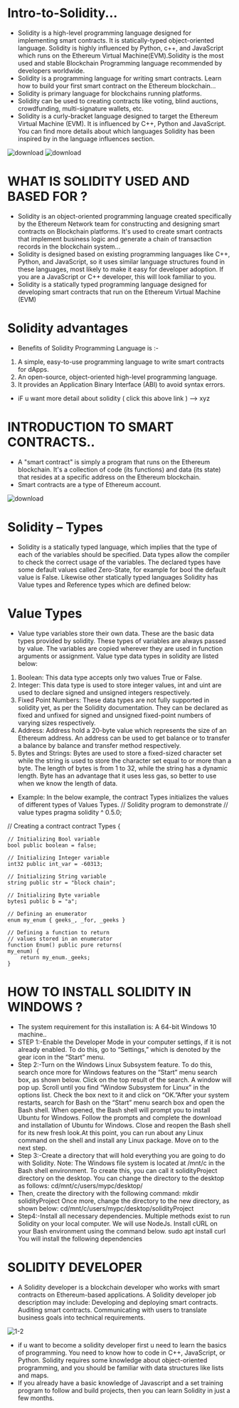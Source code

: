 # Intro-to-Solidity...
* Solidity is a high-level programming language designed for implementing smart contracts. It is statically-typed object-oriented language. Solidity is highly influenced by Python, c++, and JavaScript which runs on the Ethereum Virtual Machine(EVM).Solidity is the most used and stable Blockchain Programming language recommended by developers worldwide.
* Solidity is a programming language for writing smart contracts. Learn how to build your first smart contract on the Ethereum blockchain...
* Solidity is primary language for blockchains running platforms.
* Solidity can be used to creating contracts like voting, blind auctions, crowdfunding, multi-signature wallets, etc.
* Solidity is a curly-bracket language designed to target the Ethereum Virtual Machine (EVM). It is influenced by C++, Python and JavaScript. You can find more details about which languages Solidity has been inspired by in the language influences section.

![download](https://user-images.githubusercontent.com/98481882/180621253-4f73b984-d873-4db2-8d0c-dd43273eab37.png) ![download](https://user-images.githubusercontent.com/98481882/180621317-b6b48ec3-95ec-46ed-b68f-27be0c9b7eff.png)



# WHAT IS SOLIDITY USED AND BASED FOR ?
* Solidity is an object-oriented programming language created specifically by the Ethereum Network team for constructing and designing smart contracts on Blockchain platforms. It's used to create smart contracts that implement business logic and generate a chain of transaction records in the blockchain system...
* Solidity is designed based on existing programming languages like C++, Python, and JavaScript, so it uses similar language structures found in these languages, most likely to make it easy for developer adoption. If you are a JavaScript or C++ developer, this will look familiar to you.
* Solidity is a statically typed programming language designed for developing smart contracts that run on the Ethereum Virtual Machine (EVM)

# Solidity advantages
* Benefits of Solidity Programming Language is :-
1) A simple, easy-to-use programming language to write smart contracts for dApps.
2) An open-source, object-oriented high-level programming language.
3) It provides an Application Binary Interface (ABI) to avoid syntax errors.
 
* iF u want more  detail about solidity  ( click this above link ) --> xyz

# INTRODUCTION TO SMART CONTRACTS..
* A "smart contract" is simply a program that runs on the Ethereum blockchain. It's a collection of code (its functions) and data (its state) that resides at a specific address on the Ethereum blockchain.
* Smart contracts are a type of Ethereum account.

![download](https://user-images.githubusercontent.com/98481882/180642734-ffccdbbf-fbf6-48a8-83c3-4ec4009e2aaa.jpg)


# Solidity – Types
* Solidity is a statically typed language, which implies that the type of each of the variables should be specified. Data types allow the compiler to check the correct usage of the variables. The declared types have some default values called Zero-State, for example for bool the default value is False. Likewise other statically typed languages Solidity has Value types and Reference types which are defined below:

# Value Types
* Value type variables store their own data. These are the basic data types provided by solidity. These types of variables are always passed by value. The variables are copied wherever they are used in function arguments or assignment. Value type data types in solidity are listed below: 
1) Boolean: This data type accepts only two values True or False.
2) Integer: This data type is used to store integer values, int and uint are used to declare signed and unsigned integers respectively.
3) Fixed Point Numbers: These data types are not fully supported in solidity yet, as per the Solidity documentation. They can be declared as fixed and unfixed for signed and unsigned fixed-point numbers of varying sizes respectively.
4) Address: Address hold a 20-byte value which represents the size of an  Ethereum address. An address can be used to get balance or to transfer a balance by balance and transfer method respectively.
5) Bytes and Strings: Bytes are used to store a fixed-sized character set while the string is used to store the character set equal to or more than a byte. The length of bytes is from 1 to 32, while the string has a dynamic length. Byte has an advantage that it uses less gas, so better to use when we know the length of data.

 * Example: In the below example, the contract Types initializes the values of different types of Values Types.
// Solidity program to demonstrate
// value types
pragma solidity ^ 0.5.0;

// Creating a contract
contract Types {

	// Initializing Bool variable
	bool public boolean = false;
	
	// Initializing Integer variable
	int32 public int_var = -60313;

	// Initializing String variable
	string public str = "block chain";

	// Initializing Byte variable
	bytes1 public b = "a";
	
	// Defining an enumerator
	enum my_enum { geeks_, _for, _geeks }

	// Defining a function to return
	// values stored in an enumerator
	function Enum() public pure returns(
	my_enum) {
		return my_enum._geeks;
	}

# HOW TO INSTALL SOLIDITY IN WINDOWS ?
* The system requirement for this installation is:
A 64-bit Windows 10 machine..
* STEP 1:-Enable the Developer Mode in your computer settings, if it is not already enabled. To do this, go to “Settings,” which is denoted by the gear icon in the “Start” menu. 
* Step 2:-Turn on the Windows Linux Subsystem feature. To do this, search once more for Windows features on the “Start” menu search box, as shown below.
Click on the top result of the search. A window will pop up. Scroll until you find “Window Subsystem for Linux” in the options list. Check the box next to it and click on “OK.”After your system restarts, search for Bash on the “Start” menu search box and open the Bash shell. When opened, the Bash shell will prompt you to install Ubuntu for Windows. Follow the prompts and complete the download and installation of Ubuntu for Windows. Close and reopen the Bash shell for its new fresh look.At this point, you can run about any Linux command on the shell and install any Linux package. Move on to the next step.
* Step 3:-Create a directory that will hold everything you are going to do with Solidity.
Note: The Windows file system is located at /mnt/c in the Bash shell environment.
To create this, you can call it solidityProject directory on the desktop. You can change the directory to the desktop as follows:
cd/mnt/c/users/mypc/desktop/
* Then, create the directory with the following command:
mkdir solidityProject
 Once more, change the directory to the new directory, as shown below:
cd/mnt/c/users/mypc/desktop/solidityProject
* Step4:-Install all necessary dependencies. Multiple methods exist to run Solidity on your local computer. We will use NodeJs.
Install cURL on your Bash environment using the command below.
 sudo apt install curl
You will install the following dependencies


# SOLIDITY DEVELOPER
* A Solidity developer is a blockchain developer who works with smart contracts on Ethereum-based applications. A Solidity developer job description may include: Developing and deploying smart contracts. Auditing smart contracts. Communicating with users to translate business goals into technical requirements.

![1-2](https://user-images.githubusercontent.com/98481882/180642670-dff167c6-4e9b-4002-a2e0-e511ab670cf2.jpg)


* if u want to become a solidity developer first u need to learn the basics of programming. You need to know how to code in C++, JavaScript, or Python. Solidity requires some knowledge about object-oriented programming, and you should be familiar with data structures like lists and maps.
* If you already have a basic knowledge of Javascript and a set training program to follow and build projects, then you can learn Solidity in just a few months.
